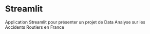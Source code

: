 # Streamlit
Application Streamlit pour présenter un projet de Data Analyse sur les Accidents Routiers en France
